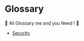 # Glossary
📜 All Glossary me and you Need ! 📜

- [Security](https://github.com/Anlominus/Glossary/blob/main/Security.md)
